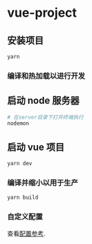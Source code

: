 # vue-project

## 安装项目

```bash
yarn
```

### 编译和热加载以进行开发

## 启动 node 服务器

```bash
# 在server目录下打开终端执行
nodemon
```

## 启动 vue 项目

```bash
yarn dev
```

### 编译并缩小以用于生产

```bash
yarn build
```

### 自定义配置

查看[配置参考](https://cli.vuejs.org/zh/config/).
